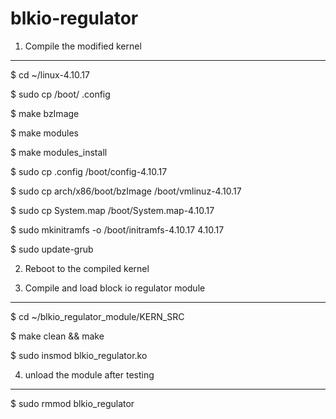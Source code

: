# blkio-regulator

1. Compile the modified kernel
-------------------------------------------------------------
  $ cd ~/linux-4.10.17

  $ sudo cp /boot/<any configuration file> .config

  $ make bzImage

  $ make modules

  $ make modules_install

  $ sudo cp .config /boot/config-4.10.17

  $ sudo cp arch/x86/boot/bzImage /boot/vmlinuz-4.10.17

  $ sudo cp System.map /boot/System.map-4.10.17

  $ sudo mkinitramfs -o /boot/initramfs-4.10.17 4.10.17

  $ sudo update-grub

2. Reboot to the compiled kernel

3. Compile and load block io regulator module
--------------------------------------------------------------
  $ cd ~/blkio_regulator_module/KERN_SRC

  $ make clean && make

  $ sudo insmod blkio_regulator.ko

4. unload the module after testing
---------------------------------------
  $ sudo rmmod blkio_regulator
